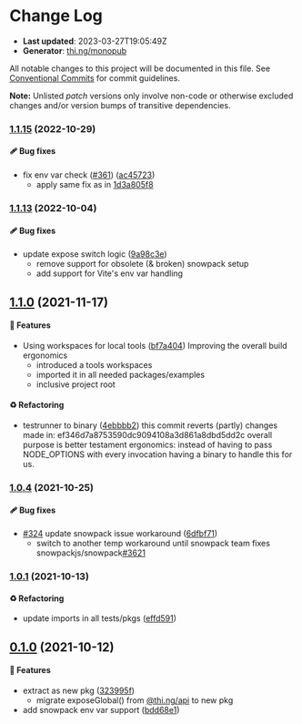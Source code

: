 # Change Log

- **Last updated**: 2023-03-27T19:05:49Z
- **Generator**: [thi.ng/monopub](https://thi.ng/monopub)

All notable changes to this project will be documented in this file.
See [Conventional Commits](https://conventionalcommits.org/) for commit guidelines.

**Note:** Unlisted _patch_ versions only involve non-code or otherwise excluded changes
and/or version bumps of transitive dependencies.

### [1.1.15](https://github.com/thi-ng/umbrella/tree/@thi.ng/expose@1.1.15) (2022-10-29)

#### 🩹 Bug fixes

- fix env var check ([#361](https://github.com/thi-ng/umbrella/issues/361)) ([ac45723](https://github.com/thi-ng/umbrella/commit/ac45723))
  - apply same fix as in [1d3a805f8](https://github.com/thi-ng/umbrella/commit/1d3a805f8)

### [1.1.13](https://github.com/thi-ng/umbrella/tree/@thi.ng/expose@1.1.13) (2022-10-04)

#### 🩹 Bug fixes

- update expose switch logic ([9a98c3e](https://github.com/thi-ng/umbrella/commit/9a98c3e))
  - remove support for obsolete (& broken) snowpack setup
  - add support for Vite's env var handling

## [1.1.0](https://github.com/thi-ng/umbrella/tree/@thi.ng/expose@1.1.0) (2021-11-17)

#### 🚀 Features

- Using workspaces for local tools ([bf7a404](https://github.com/thi-ng/umbrella/commit/bf7a404))
  Improving the overall build ergonomics
  - introduced a tools workspaces
  - imported it in all needed packages/examples
  - inclusive project root

#### ♻️ Refactoring

- testrunner to binary ([4ebbbb2](https://github.com/thi-ng/umbrella/commit/4ebbbb2))
  this commit reverts (partly) changes made in:
  ef346d7a8753590dc9094108a3d861a8dbd5dd2c
  overall purpose is better testament ergonomics:
  instead of having to pass NODE_OPTIONS with every invocation
  having a binary to handle this for us.

### [1.0.4](https://github.com/thi-ng/umbrella/tree/@thi.ng/expose@1.0.4) (2021-10-25)

#### 🩹 Bug fixes

- [#324](https://github.com/thi-ng/umbrella/issues/324) update snowpack issue workaround ([6dfbf71](https://github.com/thi-ng/umbrella/commit/6dfbf71))
  - switch to another temp workaround until snowpack team
    fixes snowpackjs/snowpack[#3621](https://github.com/thi-ng/umbrella/issues/3621)

### [1.0.1](https://github.com/thi-ng/umbrella/tree/@thi.ng/expose@1.0.1) (2021-10-13)

#### ♻️ Refactoring

- update imports in all tests/pkgs ([effd591](https://github.com/thi-ng/umbrella/commit/effd591))

## [0.1.0](https://github.com/thi-ng/umbrella/tree/@thi.ng/expose@0.1.0) (2021-10-12)

#### 🚀 Features

- extract as new pkg ([323995f](https://github.com/thi-ng/umbrella/commit/323995f))
  - migrate exposeGlobal() from [@thi.ng/api](https://github.com/thi-ng/umbrella/tree/main/packages/api) to new pkg
- add snowpack env var support ([bdd68e1](https://github.com/thi-ng/umbrella/commit/bdd68e1))
